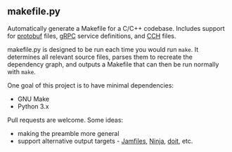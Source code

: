 ## makefile.py ##

Automatically generate a Makefile for a C/C++ codebase.
Includes support for [protobuf](https://developers.google.com/protocol-buffers) files,
[gRPC](https://grpc.io/) service definitions, and [CCH](https://github.com/tjps/cch) files.

makefile.py is designed to be run each time you would run `make`.
It determines all relevant source files, parses them to recreate the
dependency graph, and outputs a Makefile that can then be run normally with `make`.

One goal of this project is to have minimal dependencies:

  * GNU Make
  * Python 3.x

Pull requests are welcome.  Some ideas:

  * making the preamble more general
  * support alternative output targets - [Jamfiles](https://www.boost.org/doc/libs/1_33_1/doc/html/bbv2/advanced/jamfiles.html), [Ninja](https://ninja-build.org/), [doit](https://pydoit.org/), etc.
